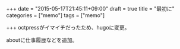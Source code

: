 +++
date = "2015-05-17T21:45:11+09:00"
draft = true
title = "最初に"
categories = ["memo"]
tags = ["memo"]

+++
octpressがイマイチだったため、hugoに変更。

aboutに仕事履歴などを追加。
